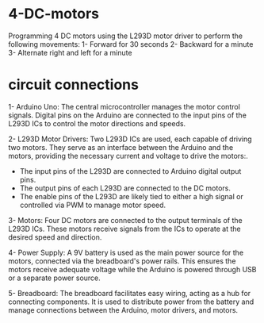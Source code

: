 # 4-DC-motors

Programming 4 DC motors using the L293D motor driver to perform the following movements: 
1- Forward for 30 seconds 
2- Backward for a minute 
3- Alternate right and left for a minute

# circuit connections
1- Arduino Uno: The central microcontroller manages the motor control signals. Digital pins on the Arduino are connected to the input pins of the L293D ICs to control the motor directions and speeds.

2- L293D Motor Drivers: Two L293D ICs are used, each capable of driving two motors. They serve as an interface between the Arduino and the motors, providing the necessary current and voltage to drive the motors:.
* The input pins of the L293D are connected to Arduino digital output pins.
* The output pins of each L293D are connected to the DC motors.
* The enable pins of the L293D are likely tied to either a high signal or controlled via PWM to manage motor speed.

3- Motors: Four DC motors are connected to the output terminals of the L293D ICs. These motors receive signals from the ICs to operate at the desired speed and direction.

4- Power Supply: A 9V battery is used as the main power source for the motors, connected via the breadboard's power rails. This ensures the motors receive adequate voltage while the Arduino is powered through USB or a separate power source.

5- Breadboard: The breadboard facilitates easy wiring, acting as a hub for connecting components. It is used to distribute power from the battery and manage connections between the Arduino, motor drivers, and motors.
